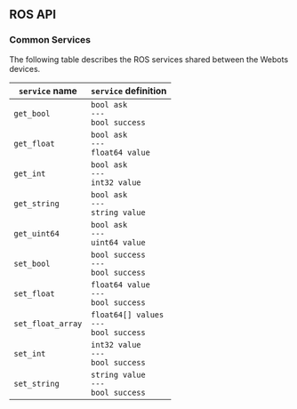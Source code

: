 ## ROS API

### Common Services

The following table describes the ROS services shared between the Webots devices.

| `service` name | `service` definition |
| --- | --- |
| `get_bool` | `bool ask`<br/>`---`<br/>`bool success` |
| `get_float` | `bool ask`<br/>`---`<br/>`float64 value` |
| `get_int` | `bool ask`<br/>`---`<br/>`int32 value` |
| `get_string` | `bool ask`<br/>`---`<br/>`string value` |
| `get_uint64` | `bool ask`<br/>`---`<br/>`uint64 value` |
| `set_bool` | `bool success`<br/>`---`<br/>`bool success` |
| `set_float` | `float64 value`<br/>`---`<br/>`bool success` |
| `set_float_array` | `float64[] values`<br/>`---`<br/>`bool success` |
| `set_int` | `int32 value`<br/>`---`<br/>`bool success` |
| `set_string` | `string value`<br/>`---`<br/>`bool success` |
